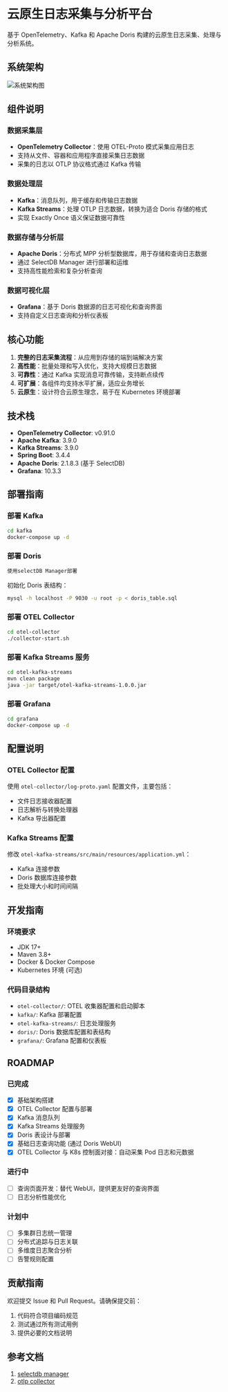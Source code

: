 # 云原生日志采集与分析平台

基于 OpenTelemetry、Kafka 和 Apache Doris 构建的云原生日志采集、处理与分析系统。

## 系统架构

![系统架构图](docs/log.jpg)

## 组件说明

### 数据采集层
- **OpenTelemetry Collector**：使用 OTEL-Proto 模式采集应用日志
- 支持从文件、容器和应用程序直接采集日志数据
- 采集的日志以 OTLP 协议格式通过 Kafka 传输

### 数据处理层
- **Kafka**：消息队列，用于缓存和传输日志数据
- **Kafka Streams**：处理 OTLP 日志数据，转换为适合 Doris 存储的格式
- 实现 Exactly Once 语义保证数据可靠性

### 数据存储与分析层
- **Apache Doris**：分布式 MPP 分析型数据库，用于存储和查询日志数据
- 通过 SelectDB Manager 进行部署和运维
- 支持高性能检索和复杂分析查询

### 数据可视化层
- **Grafana**：基于 Doris 数据源的日志可视化和查询界面
- 支持自定义日志查询和分析仪表板

## 核心功能

1. **完整的日志采集流程**：从应用到存储的端到端解决方案
2. **高性能**：批量处理和写入优化，支持大规模日志数据
3. **可靠性**：通过 Kafka 实现消息可靠传输，支持断点续传
4. **可扩展**：各组件均支持水平扩展，适应业务增长
5. **云原生**：设计符合云原生理念，易于在 Kubernetes 环境部署

## 技术栈

- **OpenTelemetry Collector**: v0.91.0
- **Apache Kafka**: 3.9.0
- **Kafka Streams**: 3.9.0
- **Spring Boot**: 3.4.4
- **Apache Doris**: 2.1.8.3 (基于 SelectDB)
- **Grafana**: 10.3.3

## 部署指南

### 部署 Kafka

```bash
cd kafka
docker-compose up -d
```

### 部署 Doris
```bash
使用selectDB Manager部署
```

初始化 Doris 表结构：

```bash
mysql -h localhost -P 9030 -u root -p < doris_table.sql
```

### 部署 OTEL Collector

```bash
cd otel-collector
./collector-start.sh
```

### 部署 Kafka Streams 服务

```bash
cd otel-kafka-streams
mvn clean package
java -jar target/otel-kafka-streams-1.0.0.jar
```

### 部署 Grafana

```bash
cd grafana
docker-compose up -d
```

## 配置说明

### OTEL Collector 配置

使用 `otel-collector/log-proto.yaml` 配置文件，主要包括：
- 文件日志接收器配置
- 日志解析与转换处理器
- Kafka 导出器配置

### Kafka Streams 配置

修改 `otel-kafka-streams/src/main/resources/application.yml`：
- Kafka 连接参数
- Doris 数据库连接参数
- 批处理大小和时间间隔

## 开发指南

### 环境要求

- JDK 17+
- Maven 3.8+
- Docker & Docker Compose
- Kubernetes 环境 (可选)

### 代码目录结构

- `otel-collector/`: OTEL 收集器配置和启动脚本
- `kafka/`: Kafka 部署配置
- `otel-kafka-streams/`: 日志处理服务
- `doris/`: Doris 数据库配置和表结构
- `grafana/`: Grafana 配置和仪表板

## ROADMAP

### 已完成
- [x] 基础架构搭建
- [x] OTEL Collector 配置与部署
- [x] Kafka 消息队列
- [x] Kafka Streams 处理服务
- [x] Doris 表设计与部署
- [x] 基础日志查询功能 (通过 Doris WebUI)
- [x] OTEL Collector 与 K8s 控制面对接：自动采集 Pod 日志和元数据

### 进行中
- [ ] 查询页面开发：替代 WebUI，提供更友好的查询界面
- [ ] 日志分析性能优化

### 计划中

- [ ] 多集群日志统一管理
- [ ] 分布式追踪与日志关联
- [ ] 多维度日志聚合分析
- [ ] 告警规则配置

## 贡献指南

欢迎提交 Issue 和 Pull Request。请确保提交前：
1. 代码符合项目编码规范
2. 测试通过所有测试用例
3. 提供必要的文档说明


## 参考文档
1. [selectdb manager](https://selectdb.com/download/enterprise)
2. [otlp collector](https://opentelemetry.io/docs/collector)